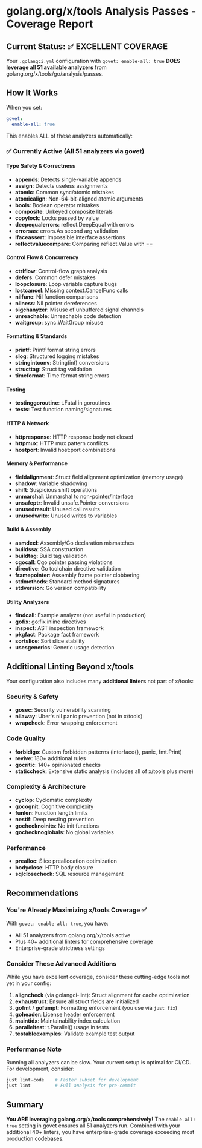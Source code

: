 # golang.org/x/tools Analysis Passes - Coverage Report

## Current Status: ✅ EXCELLENT COVERAGE

Your `.golangci.yml` configuration with `govet: enable-all: true` **DOES leverage all 51 available analyzers** from golang.org/x/tools/go/analysis/passes.

## How It Works

When you set:
```yaml
govet:
  enable-all: true
```

This enables ALL of these analyzers automatically:

### ✅ Currently Active (All 51 analyzers via govet)

#### Type Safety & Correctness
- **appends**: Detects single-variable appends
- **assign**: Detects useless assignments  
- **atomic**: Common sync/atomic mistakes
- **atomicalign**: Non-64-bit-aligned atomic arguments
- **bools**: Boolean operator mistakes
- **composite**: Unkeyed composite literals
- **copylock**: Locks passed by value
- **deepequalerrors**: reflect.DeepEqual with errors
- **errorsas**: errors.As second arg validation
- **ifaceassert**: Impossible interface assertions
- **reflectvaluecompare**: Comparing reflect.Value with ==

#### Control Flow & Concurrency
- **ctrlflow**: Control-flow graph analysis
- **defers**: Common defer mistakes
- **loopclosure**: Loop variable capture bugs
- **lostcancel**: Missing context.CancelFunc calls
- **nilfunc**: Nil function comparisons
- **nilness**: Nil pointer dereferences
- **sigchanyzer**: Misuse of unbuffered signal channels
- **unreachable**: Unreachable code detection
- **waitgroup**: sync.WaitGroup misuse

#### Formatting & Standards
- **printf**: Printf format string errors
- **slog**: Structured logging mistakes
- **stringintconv**: String(int) conversions
- **structtag**: Struct tag validation
- **timeformat**: Time format string errors

#### Testing
- **testinggoroutine**: t.Fatal in goroutines
- **tests**: Test function naming/signatures

#### HTTP & Network
- **httpresponse**: HTTP response body not closed
- **httpmux**: HTTP mux pattern conflicts
- **hostport**: Invalid host:port combinations

#### Memory & Performance  
- **fieldalignment**: Struct field alignment optimization (memory usage)
- **shadow**: Variable shadowing
- **shift**: Suspicious shift operations
- **unmarshal**: Unmarshal to non-pointer/interface
- **unsafeptr**: Invalid unsafe.Pointer conversions
- **unusedresult**: Unused call results
- **unusedwrite**: Unused writes to variables

#### Build & Assembly
- **asmdecl**: Assembly/Go declaration mismatches
- **buildssa**: SSA construction
- **buildtag**: Build tag validation
- **cgocall**: Cgo pointer passing violations
- **directive**: Go toolchain directive validation
- **framepointer**: Assembly frame pointer clobbering
- **stdmethods**: Standard method signatures
- **stdversion**: Go version compatibility

#### Utility Analyzers
- **findcall**: Example analyzer (not useful in production)
- **gofix**: go:fix inline directives
- **inspect**: AST inspection framework
- **pkgfact**: Package fact framework
- **sortslice**: Sort slice stability
- **usesgenerics**: Generic usage detection

## Additional Linting Beyond x/tools

Your configuration also includes many **additional linters** not part of x/tools:

### Security & Safety
- **gosec**: Security vulnerability scanning
- **nilaway**: Uber's nil panic prevention (not in x/tools)
- **wrapcheck**: Error wrapping enforcement

### Code Quality  
- **forbidigo**: Custom forbidden patterns (interface{}, panic, fmt.Print)
- **revive**: 180+ additional rules
- **gocritic**: 140+ opinionated checks
- **staticcheck**: Extensive static analysis (includes all of x/tools plus more)

### Complexity & Architecture
- **cyclop**: Cyclomatic complexity
- **gocognit**: Cognitive complexity
- **funlen**: Function length limits
- **nestif**: Deep nesting prevention
- **gochecknoinits**: No init functions
- **gochecknoglobals**: No global variables

### Performance
- **prealloc**: Slice preallocation optimization
- **bodyclose**: HTTP body closure
- **sqlclosecheck**: SQL resource management

## Recommendations

### You're Already Maximizing x/tools Coverage ✅

With `govet: enable-all: true`, you have:
- All 51 analyzers from golang.org/x/tools active
- Plus 40+ additional linters for comprehensive coverage
- Enterprise-grade strictness settings

### Consider These Advanced Additions

While you have excellent coverage, consider these cutting-edge tools not yet in your config:

1. **aligncheck** (via golangci-lint): Struct alignment for cache optimization
2. **exhaustruct**: Ensure all struct fields are initialized  
3. **gofmt** / **gofumpt**: Formatting enforcement (you use via `just fix`)
4. **goheader**: License header enforcement
5. **maintidx**: Maintainability index calculation
6. **paralleltest**: t.Parallel() usage in tests
7. **testableexamples**: Validate example test output

### Performance Note

Running all analyzers can be slow. Your current setup is optimal for CI/CD. For development, consider:
```bash
just lint-code    # Faster subset for development
just lint         # Full analysis for pre-commit
```

## Summary

**You ARE leveraging golang.org/x/tools comprehensively!** The `enable-all: true` setting in govet ensures all 51 analyzers run. Combined with your additional 40+ linters, you have enterprise-grade coverage exceeding most production codebases.